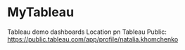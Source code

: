 # MyTableau
Tableau demo dashboards
Location pn Tableau Public: https://public.tableau.com/app/profile/natalia.khomchenko
